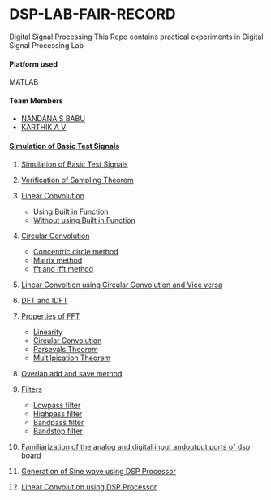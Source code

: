 # DSP-LAB-FAIR-RECORD
Digital Signal Processing
This Repo contains practical experiments in Digital Signal Processing Lab

#### Platform used
MATLAB

#### Team Members
- <a href ="https://github.com/NandanaSBabu">NANDANA S BABU
- <a href ="https://github.com/kkav-43">KARTHIK A V
 
#### Simulation of Basic Test Signals
1. Simulation of Basic Test Signals
2. Verification of Sampling Theorem
3. Linear Convolution
   
   * Using Built in Function
   * Without using Built in Function
    
4. Circular Convolution
   * Concentric circle method
   * Matrix method
   * fft and ifft method
5. Linear Convoltion using Circular Convolution and Vice versa
6. DFT and IDFT
7. Properties of FFT
   * Linearity
   * Circular Convolution
   * Parsevals Theorem
   * Multilpication Theorem
8. Overlap add and save method
9. Filters
   * Lowpass filter
   * Highpass filter
   * Bandpass filter
   * Bandstop filter
10. Familiarization of the analog and digital input andoutput ports of dsp board
11. Generation of Sine wave using DSP Processor
12. Linear Convolution using DSP Processor
